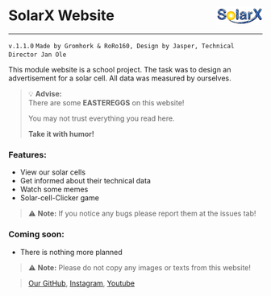 # SolarX Website <img height="35px" align="right" src="https://github.com/SolarX-web/SolarX/raw/main/images/solarx.png">

---
`v.1.1.0` 
`Made by Gromhork & RoRo160, Design by Jasper, Technical Director Jan Ole`

This module website is a school project.
The task was to design an advertisement for a solar cell.
All data was measured by ourselves.

> 💡 **Advise:** <br/> 
> There are some **EASTEREGGS** on this website!
> 
> You may not trust everything you read here.
> 
> **Take it with humor!**

### Features:

- View our solar cells
- Get informed about their technical data
- Watch some memes
- Solar-cell-Clicker game

> ⚠ **Note:**
> If you notice any bugs please report them at the issues tab!
>

### Coming soon:

- There is nothing more planned

> ⚠ **Note:**
> Please do not copy any images or texts from this website!

> 
> [Our GitHub](https://github.com/SolarX-web), [Instagram](https://www.instagram.com/solarxcells), [Youtube](https://www.youtube.com/channel/UCWI_rlEfGMcQeDi-GkdE2cQ)
